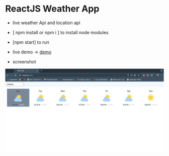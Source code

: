 # ReactJS Weather App

- live weather Api and location api

- [ npm install or npm i ] to install node modules

- [npm start] to run

- live demo -> [demo](https://emrekibar93.github.io/react-weather/build/)

- screenshot

![screen](/ss.png)